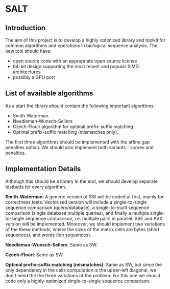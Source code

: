 # SALT

## Introduction

The aim of this project is to develop a highly optimized library and toolkit for common algorithms and operations in biological sequence analysis. The new tool should have:

* open source code with an appropriate open source license
* 64-bit design supporting the most recent and popular SIMD architectures
* possibly a GPU port

## List of available algorithms

As a start the library should contain the following important algorithms:

* Smith-Waterman
* Needleman-Wunsch-Sellers
* Czech-Flouri algorithm for optimal prefix-suffix matching
* Optimal prefix-suffix matching (mismatches only).

The first three algorithms should be implemented with the affine gap penalties option. We should also implement both variants - scores and penalties.

## Implementation Details

Although this should be a library in the end, we should develop separate testbeds for every algorithm.

**Smith-Waterman**: A generic version of SW will be coded at first, mainly for correctness tests. Vectorized version will include a single-to-single sequence comparison (query/database), a single-to-multi sequence comparison (single database multiple queries), and finally a multiple single-to-single sequence comparison, i.e. multiple pairs in parallel. SSE and AVX version will be implemented. Moreover, we should implement two variations of the these methods, where the sizes of the matrix cells are bytes (short sequences), and words (lon sequences).

**Needleman-Wunsch-Sellers**: Same as SW.

**Czech-Flouri**: Same as SW.

**Optimal prefix-suffix matching (mismatches)**: Same as SW, but since the only dependency in the cells computation is the upper-left diagonal, we don't need the the three variations of the problem. For this one we should code only a highly-optimized single-to-single sequence comparison.
